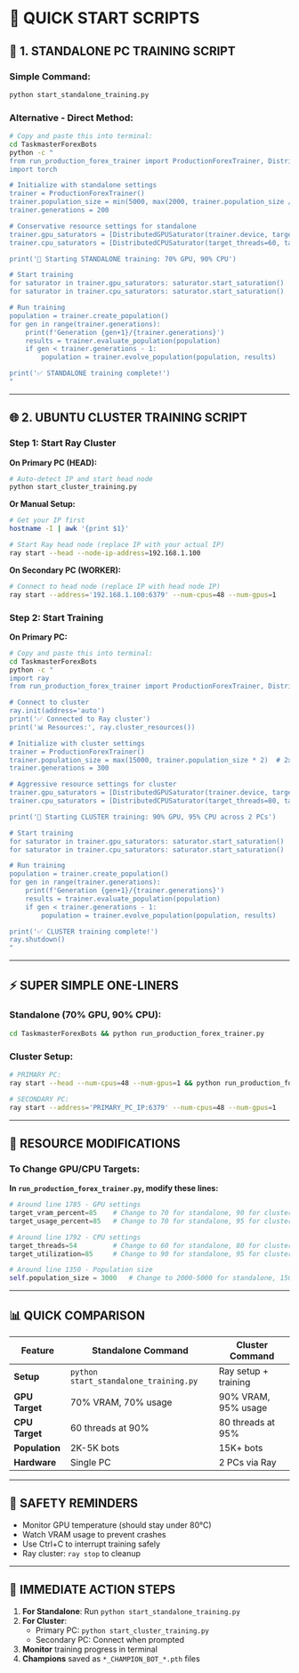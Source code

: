 # 🚀 QUICK START SCRIPTS

## 📝 **1. STANDALONE PC TRAINING SCRIPT**

### Simple Command:
```bash
python start_standalone_training.py
```

### Alternative - Direct Method:
```bash
# Copy and paste this into terminal:
cd TaskmasterForexBots
python -c "
from run_production_forex_trainer import ProductionForexTrainer, DistributedGPUSaturator, DistributedCPUSaturator
import torch

# Initialize with standalone settings
trainer = ProductionForexTrainer()
trainer.population_size = min(5000, max(2000, trainer.population_size // 2))
trainer.generations = 200

# Conservative resource settings for standalone
trainer.gpu_saturators = [DistributedGPUSaturator(trainer.device, target_vram_percent=70, target_usage_percent=70)]
trainer.cpu_saturators = [DistributedCPUSaturator(target_threads=60, target_utilization=90)]

print('🚀 Starting STANDALONE training: 70% GPU, 90% CPU')

# Start training
for saturator in trainer.gpu_saturators: saturator.start_saturation()
for saturator in trainer.cpu_saturators: saturator.start_saturation()

# Run training
population = trainer.create_population()
for gen in range(trainer.generations):
    print(f'Generation {gen+1}/{trainer.generations}')
    results = trainer.evaluate_population(population)
    if gen < trainer.generations - 1:
        population = trainer.evolve_population(population, results)

print('✅ STANDALONE training complete!')
"
```

---

## 🌐 **2. UBUNTU CLUSTER TRAINING SCRIPT**

### Step 1: Start Ray Cluster

**On Primary PC (HEAD):**
```bash
# Auto-detect IP and start head node
python start_cluster_training.py
```

**Or Manual Setup:**
```bash
# Get your IP first
hostname -I | awk '{print $1}'

# Start Ray head node (replace IP with your actual IP)
ray start --head --node-ip-address=192.168.1.100
```

**On Secondary PC (WORKER):**
```bash
# Connect to head node (replace IP with head node IP)
ray start --address='192.168.1.100:6379' --num-cpus=48 --num-gpus=1
```

### Step 2: Start Training

**On Primary PC:**
```bash
# Copy and paste this into terminal:
cd TaskmasterForexBots
python -c "
import ray
from run_production_forex_trainer import ProductionForexTrainer, DistributedGPUSaturator, DistributedCPUSaturator

# Connect to cluster
ray.init(address='auto')
print('✅ Connected to Ray cluster')
print('📊 Resources:', ray.cluster_resources())

# Initialize with cluster settings
trainer = ProductionForexTrainer()
trainer.population_size = max(15000, trainer.population_size * 2)  # 2x for cluster
trainer.generations = 300

# Aggressive resource settings for cluster
trainer.gpu_saturators = [DistributedGPUSaturator(trainer.device, target_vram_percent=90, target_usage_percent=95)]
trainer.cpu_saturators = [DistributedCPUSaturator(target_threads=80, target_utilization=95)]

print('🚀 Starting CLUSTER training: 90% GPU, 95% CPU across 2 PCs')

# Start training
for saturator in trainer.gpu_saturators: saturator.start_saturation()
for saturator in trainer.cpu_saturators: saturator.start_saturation()

# Run training
population = trainer.create_population()
for gen in range(trainer.generations):
    print(f'Generation {gen+1}/{trainer.generations}')
    results = trainer.evaluate_population(population)
    if gen < trainer.generations - 1:
        population = trainer.evolve_population(population, results)

print('✅ CLUSTER training complete!')
ray.shutdown()
"
```

---

## ⚡ **SUPER SIMPLE ONE-LINERS**

### Standalone (70% GPU, 90% CPU):
```bash
cd TaskmasterForexBots && python run_production_forex_trainer.py
```

### Cluster Setup:
```bash
# PRIMARY PC:
ray start --head --num-cpus=48 --num-gpus=1 && python run_production_forex_trainer.py

# SECONDARY PC:
ray start --address='PRIMARY_PC_IP:6379' --num-cpus=48 --num-gpus=1
```

---

## 🔧 **RESOURCE MODIFICATIONS**

### To Change GPU/CPU Targets:

**In `run_production_forex_trainer.py`, modify these lines:**

```python
# Around line 1785 - GPU settings
target_vram_percent=85    # Change to 70 for standalone, 90 for cluster
target_usage_percent=85   # Change to 70 for standalone, 95 for cluster

# Around line 1792 - CPU settings  
target_threads=54         # Change to 60 for standalone, 80 for cluster
target_utilization=85     # Change to 90 for standalone, 95 for cluster

# Around line 1350 - Population size
self.population_size = 3000   # Change to 2000-5000 for standalone, 15000+ for cluster
```

---

## 📊 **QUICK COMPARISON**

| Feature | Standalone Command | Cluster Command |
|---------|-------------------|-----------------|
| **Setup** | `python start_standalone_training.py` | Ray setup + training |
| **GPU Target** | 70% VRAM, 70% usage | 90% VRAM, 95% usage |
| **CPU Target** | 60 threads at 90% | 80 threads at 95% |
| **Population** | 2K-5K bots | 15K+ bots |
| **Hardware** | Single PC | 2 PCs via Ray |

---

## 🚨 **SAFETY REMINDERS**

- Monitor GPU temperature (should stay under 80°C)
- Watch VRAM usage to prevent crashes
- Use Ctrl+C to interrupt training safely
- Ray cluster: `ray stop` to cleanup

---

## 🎯 **IMMEDIATE ACTION STEPS**

1. **For Standalone**: Run `python start_standalone_training.py`
2. **For Cluster**: 
   - Primary PC: `python start_cluster_training.py`
   - Secondary PC: Connect when prompted
3. **Monitor** training progress in terminal
4. **Champions** saved as `*_CHAMPION_BOT_*.pth` files 